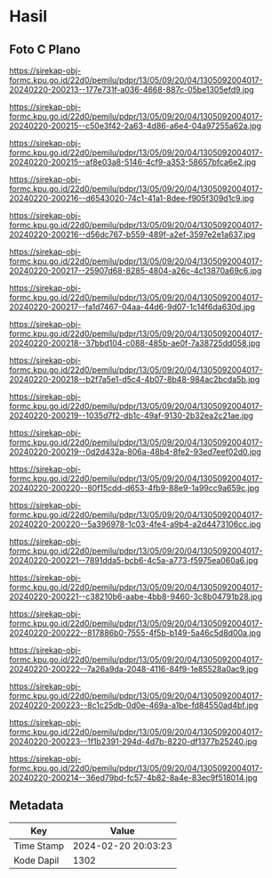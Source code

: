 # Hasil

## Foto C Plano

https://sirekap-obj-formc.kpu.go.id/22d0/pemilu/pdpr/13/05/09/20/04/1305092004017-20240220-200213--177e731f-a036-4668-887c-05be1305efd9.jpg

https://sirekap-obj-formc.kpu.go.id/22d0/pemilu/pdpr/13/05/09/20/04/1305092004017-20240220-200215--c50e3f42-2a63-4d86-a6e4-04a97255a62a.jpg

https://sirekap-obj-formc.kpu.go.id/22d0/pemilu/pdpr/13/05/09/20/04/1305092004017-20240220-200215--af8e03a8-5146-4cf9-a353-58657bfca6e2.jpg

https://sirekap-obj-formc.kpu.go.id/22d0/pemilu/pdpr/13/05/09/20/04/1305092004017-20240220-200216--d6543020-74c1-41a1-8dee-f905f309d1c9.jpg

https://sirekap-obj-formc.kpu.go.id/22d0/pemilu/pdpr/13/05/09/20/04/1305092004017-20240220-200216--d56dc767-b559-489f-a2ef-3597e2e1a637.jpg

https://sirekap-obj-formc.kpu.go.id/22d0/pemilu/pdpr/13/05/09/20/04/1305092004017-20240220-200217--25907d68-8285-4804-a26c-4c13870a69c6.jpg

https://sirekap-obj-formc.kpu.go.id/22d0/pemilu/pdpr/13/05/09/20/04/1305092004017-20240220-200217--fa1d7467-04aa-44d6-9d07-1c14f6da630d.jpg

https://sirekap-obj-formc.kpu.go.id/22d0/pemilu/pdpr/13/05/09/20/04/1305092004017-20240220-200218--37bbd104-c088-485b-ae0f-7a38725dd058.jpg

https://sirekap-obj-formc.kpu.go.id/22d0/pemilu/pdpr/13/05/09/20/04/1305092004017-20240220-200218--b2f7a5e1-d5c4-4b07-8b48-984ac2bcda5b.jpg

https://sirekap-obj-formc.kpu.go.id/22d0/pemilu/pdpr/13/05/09/20/04/1305092004017-20240220-200219--1035d7f2-db1c-49af-9130-2b32ea2c21ae.jpg

https://sirekap-obj-formc.kpu.go.id/22d0/pemilu/pdpr/13/05/09/20/04/1305092004017-20240220-200219--0d2d432a-806a-48b4-8fe2-93ed7eef02d0.jpg

https://sirekap-obj-formc.kpu.go.id/22d0/pemilu/pdpr/13/05/09/20/04/1305092004017-20240220-200220--80f15cdd-d653-4fb9-88e9-1a99cc9a659c.jpg

https://sirekap-obj-formc.kpu.go.id/22d0/pemilu/pdpr/13/05/09/20/04/1305092004017-20240220-200220--5a396978-1c03-4fe4-a9b4-a2d4473106cc.jpg

https://sirekap-obj-formc.kpu.go.id/22d0/pemilu/pdpr/13/05/09/20/04/1305092004017-20240220-200221--7891dda5-bcb6-4c5a-a773-f5975ea060a6.jpg

https://sirekap-obj-formc.kpu.go.id/22d0/pemilu/pdpr/13/05/09/20/04/1305092004017-20240220-200221--c38210b6-aabe-4bb8-9460-3c8b04791b28.jpg

https://sirekap-obj-formc.kpu.go.id/22d0/pemilu/pdpr/13/05/09/20/04/1305092004017-20240220-200222--817886b0-7555-4f5b-b149-5a46c5d8d00a.jpg

https://sirekap-obj-formc.kpu.go.id/22d0/pemilu/pdpr/13/05/09/20/04/1305092004017-20240220-200222--7a26a9da-2048-4116-84f9-1e85528a0ac9.jpg

https://sirekap-obj-formc.kpu.go.id/22d0/pemilu/pdpr/13/05/09/20/04/1305092004017-20240220-200223--8c1c25db-0d0e-469a-a1be-fd84550ad4bf.jpg

https://sirekap-obj-formc.kpu.go.id/22d0/pemilu/pdpr/13/05/09/20/04/1305092004017-20240220-200223--1f1b2391-294d-4d7b-8220-df1377b25240.jpg

https://sirekap-obj-formc.kpu.go.id/22d0/pemilu/pdpr/13/05/09/20/04/1305092004017-20240220-200214--36ed79bd-fc57-4b82-8a4e-83ec9f518014.jpg


## Metadata

| Key        | Value               |
| ---------- | ------------------- |
| Time Stamp | 2024-02-20 20:03:23 |
| Kode Dapil | 1302                |



